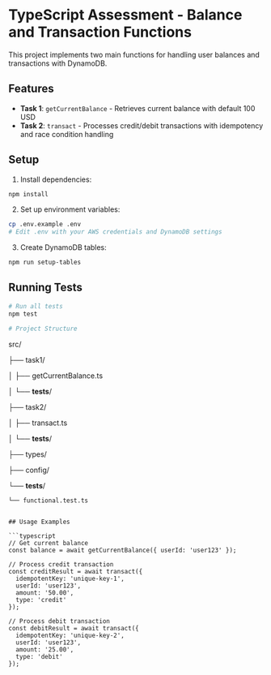 # TypeScript Assessment - Balance and Transaction Functions

This project implements two main functions for handling user balances and transactions with DynamoDB.

## Features

- **Task 1**: `getCurrentBalance` - Retrieves current balance with default 100 USD
- **Task 2**: `transact` - Processes credit/debit transactions with idempotency and race condition handling

## Setup

1. Install dependencies:
```bash
npm install
```

2. Set up environment variables:
```bash
cp .env.example .env
# Edit .env with your AWS credentials and DynamoDB settings
```

3. Create DynamoDB tables:
```bash
npm run setup-tables
```

## Running Tests

```bash
# Run all tests
npm test

# Project Structure

```
src/

├── task1/

│   ├── getCurrentBalance.ts

│   └── __tests__/

├── task2/

│   ├── transact.ts

│   └── __tests__/

├── types/

├── config/

└── __tests__/

    └── functional.test.ts
    
```

## Usage Examples

```typescript
// Get current balance
const balance = await getCurrentBalance({ userId: 'user123' });

// Process credit transaction
const creditResult = await transact({
  idempotentKey: 'unique-key-1',
  userId: 'user123',
  amount: '50.00',
  type: 'credit'
});

// Process debit transaction
const debitResult = await transact({
  idempotentKey: 'unique-key-2',
  userId: 'user123',
  amount: '25.00',
  type: 'debit'
});
